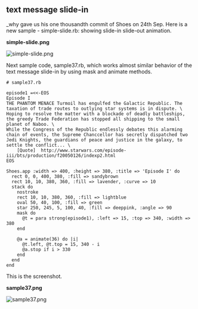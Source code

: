 text message slide-in
---------------------

_why gave us his one thousandth commit of Shoes on 24th Sep. Here is a new sample - simple-slide.rb: showing slide-in slide-out animation.

**simple-slide.png**

![simple-slide.png](http://github.com/ashbb/shoes_tutorial_html/tree/master%2Fimages%2Fsimple-slide.png?raw=true)

Next sample code, sample37.rb, which works almost similar behavior of the text message slide-in by using mask and animate methods.

	# sample37.rb
	
	episode1 =<<-EOS
	Episode I 
	THE PHANTOM MENACE Turmoil has engulfed the Galactic Republic. The taxation of trade routes to outlying star systems is in dispute. \
	Hoping to resolve the matter with a blockade of deadly battleships, the greedy Trade Federation has stopped all shipping to the small planet of Naboo. \
	While the Congress of the Republic endlessly debates this alarming chain of events, the Supreme Chanccellor has secretly dispatched two Jedi Knights, the guardians of peace and justice in the galaxy, to settle the conflict... \
	    [Quote]  http://www.starwars.com/episode-iii/bts/production/f20050126/indexp2.html 
	EOS
	
	Shoes.app :width => 400, :height => 380, :title => 'Episode I' do
	  rect 0, 0, 400, 380, :fill => sandybrown
	  rect 10, 10, 380, 360, :fill => lavender, :curve => 10
	  stack do
	    nostroke
	    rect 10, 10, 380, 360, :fill => lightblue
	    oval 50, 40, 100, :fill => green
	    star 250, 245, 5, 100, 40, :fill => deeppink, :angle => 90
	    mask do
	      @t = para strong(episode1), :left => 15, :top => 340, :width => 380
	    end
	  
	    @a = animate(36) do |i|
	      @t.left, @t.top = 15, 340 - i
	      @a.stop if i > 330
	    end
	  end
	end

This is the screenshot.

**sample37.png**

![sample37.png](http://github.com/ashbb/shoes_tutorial_html/tree/master%2Fimages%2Fsample37.png?raw=true)
